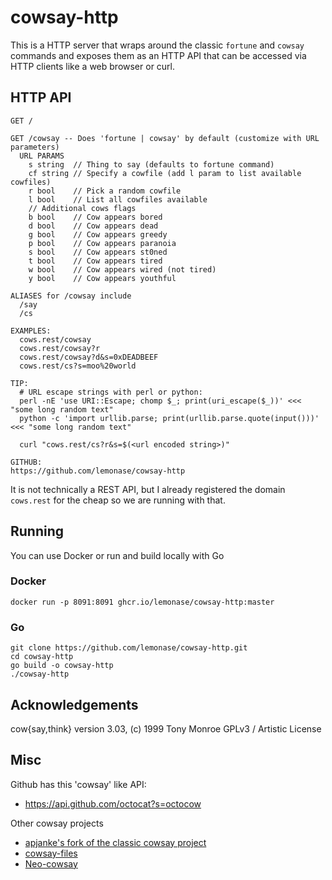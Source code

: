 # cowsay-http

This is a HTTP server that wraps around the classic `fortune` and `cowsay`
commands and exposes them as an HTTP API that can be accessed via HTTP clients
like a web browser or curl.

## HTTP API

```
GET /

GET /cowsay -- Does 'fortune | cowsay' by default (customize with URL parameters)
  URL PARAMS
    s string  // Thing to say (defaults to fortune command)
    cf string // Specify a cowfile (add l param to list available cowfiles)
    r bool    // Pick a random cowfile
    l bool    // List all cowfiles available
    // Additional cows flags
    b bool    // Cow appears bored
    d bool    // Cow appears dead
    g bool    // Cow appears greedy
    p bool    // Cow appears paranoia
    s bool    // Cow appears st0ned
    t bool    // Cow appears tired
    w bool    // Cow appears wired (not tired)
    y bool    // Cow appears youthful

ALIASES for /cowsay include
  /say
  /cs

EXAMPLES:
  cows.rest/cowsay
  cows.rest/cowsay?r
  cows.rest/cowsay?d&s=0xDEADBEEF
  cows.rest/cs?s=moo%20world

TIP:
  # URL escape strings with perl or python:
  perl -nE 'use URI::Escape; chomp $_; print(uri_escape($_))' <<< "some long random text"
  python -c 'import urllib.parse; print(urllib.parse.quote(input()))' <<< "some long random text"

  curl "cows.rest/cs?r&s=$(<url encoded string>)"

GITHUB:
https://github.com/lemonase/cowsay-http
```

It is not technically a REST API, but I already registered the domain `cows.rest`
for the cheap so we are running with that.

## Running

You can use Docker or run and build locally with Go

### Docker

```
docker run -p 8091:8091 ghcr.io/lemonase/cowsay-http:master
```

### Go

```
git clone https://github.com/lemonase/cowsay-http.git
cd cowsay-http
go build -o cowsay-http
./cowsay-http
```

## Acknowledgements

cow{say,think} version 3.03, (c) 1999 Tony Monroe
GPLv3 / Artistic License


## Misc

Github has this 'cowsay' like API:

- https://api.github.com/octocat?s=octocow

Other cowsay projects

- [apjanke's fork of the classic cowsay project](https://github.com/cowsay-org/cowsay)
- [cowsay-files](https://github.com/paulkaefer/cowsay-files)
- [Neo-cowsay](https://github.com/Code-Hex/Neo-cowsay)
